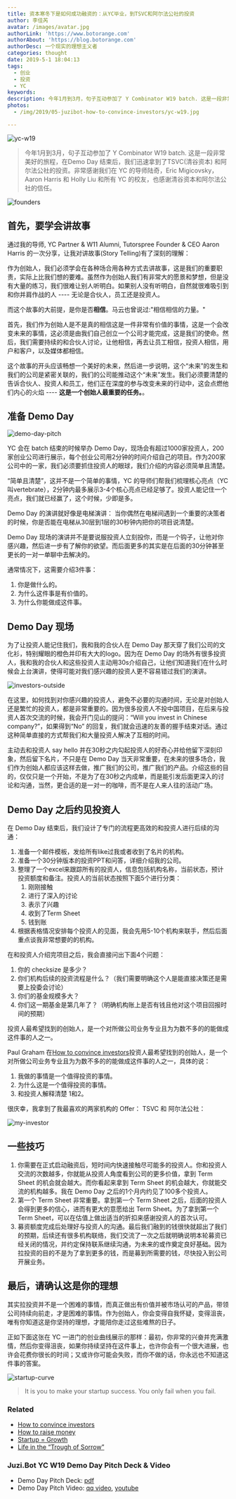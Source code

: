 ```yaml
---
title: 资本寒冬下是如何成功融资的：从YC毕业，到TSVC和阿尔法公社的投资
author: 李佳芮
avatar: /images/avatar.jpg
authorLink: 'https://www.botorange.com'
authorAbout: 'https://blog.botorange.com'
authorDesc: 一个现实的理想主义者
categories: thought
date: 2019-5-1 18:04:13
tags:
  - 创业
  - 投资
  - YC
keywords:
description: 今年1月到3月，句子互动参加了 Y Combinator W19 batch. 这是一段非常美好的旅程，在Demo Day 结束后，我们迅速拿到了TSVC(清谷资本) 和阿尔法公社的投资。非常感谢我们在 YC 的导师陆奇，Eric Migicovsky，Aaron Harris 和 Holly Liu 和所有 YC 的校友，也感谢清谷资本和阿尔法公社的信任。
photos:
  - /img/2019/05-juzibot-how-to-convince-investors/yc-w19.jpg

---
```


![yc-w19](/img/2019/05-juzibot-how-to-convince-investors/yc-w19.jpg)

> 今年1月到3月，句子互动参加了 Y Combinator W19 batch. 这是一段非常美好的旅程，在Demo Day 结束后，我们迅速拿到了TSVC(清谷资本) 和阿尔法公社的投资。非常感谢我们在 YC 的导师陆奇，Eric Migicovsky，Aaron Harris 和 Holly Liu 和所有 YC 的校友，也感谢清谷资本和阿尔法公社的信任。

![founders](/img/2019/05-juzibot-how-to-convince-investors/founders.jpg)

## 首先，要学会讲故事

通过我的导师, YC Partner & W11 Alumni, Tutorspree Founder & CEO Aaron Harris 的一次分享，让我对讲故事(Story Telling)有了深刻的理解：

作为创始人，我们必须学会在各种场合用各种方式去讲故事，这是我们的重要职责，实际上比我们想的要难。虽然作为创始人我们有非常大的愿景和梦想，但是没有大量的练习，我们很难让别人听明白。如果别人没有听明白，自然就很难吸引到和你并肩作战的人 ---- 无论是合伙人，员工还是投资人。

而这个故事的大前提，是你是否**相信**。马云也曾说过:"相信相信的力量。"

首先，我们作为创始人是不是真的相信这是一件非常有价值的事情，这是一个会改变未来的事情，这必须是由我们自己创立一个公司才能完成，这是我们的使命。然后，我们需要持续的和合伙人讨论，让他相信，再去让员工相信，投资人相信，用户和客户，以及媒体都相信。

这个故事的开头应该畅想一个美好的未来，然后进一步说明，这个“未来”的发生和我们的公司是紧密关联的，我们的公司能推动这个“未来”发生。我们必须要清楚的告诉合伙人、投资人和员工，他们正在深度的参与改变未来的行动中，这会点燃他们内心的火焰 ---- **这是一个创始人最重要的任务。**。

## 准备 Demo Day

![demo-day-pitch](/img/2019/05-juzibot-how-to-convince-investors/demo-day-pitch.jpg)

YC 会在 batch 结束的时候举办 Demo Day，现场会有超过1000家投资人，200家创业公司进行展示，每个创业公司用2分钟的时间介绍自己的项目。作为200家公司中的一家，我们必须要抓住投资人的眼球，我们介绍的内容必须简单且清楚。

“简单且清楚”，这并不是一个简单的事情，YC 的导师们帮我们梳理核心亮点（YC 叫vertebrate），2分钟内最多展示3-4个核心亮点已经足够了。投资人能记住一个亮点，我们就已经赢了，这个时候，少即是多。

Demo Day 的演讲就好像是电梯演讲： 当你偶然在电梯间遇到一个重要的决策者的时候，你是否能在电梯从30层到1层的30秒钟内把你的项目说清楚。

Demo Day 现场的演讲并不是要说服投资人立刻投你，而是一个钩子，让他对你感兴趣，然后进一步有了解你的欲望。而后面更多的其实是在后面的30分钟甚至更长的一对一单聊中去解决的。

通常情况下，这需要介绍3件事：

1. 你是做什么的。
2. 为什么这件事是有价值的。
3. 为什么你能做成这件事。

## Demo Day 现场

为了让投资人能记住我们，我和我的合伙人在 Demo Day 那天穿了我们公司的文化衫，特别耀眼的橙色并印有大大的logo。因为在 Demo Day 的场外有很多投资人，我和我的合伙人和这些投资人主动用30s介绍自己，让他们知道我们在什么时候会上台演讲，使得可能对我们感兴趣的投资人更不容易错过我们的演讲。

![investors-outside](/img/2019/05-juzibot-how-to-convince-investors/investors-outside.jpg)

在这里，如何找到对你感兴趣的投资人，避免不必要的沟通时间，无论是对创始人还是繁忙的投资人，都是非常重要的。因为很多投资人不投中国项目，在后来与投资人首次交流的时候，我会开门见山的提问：“Will you invest in Chinese company?”，如果得到“No” 的回复，我们就会迅速的友善的握手结束对话。通过这种简单直接的方式帮我们和大量投资人解决了互相的时间。

主动去和投资人 say hello 并在30秒之内勾起投资人的好奇心并给他留下深刻印象，然后留下名片，不只是在 Demo Day 当天非常重要，在未来的很多场合，我们作为创始人都应该这样去做，推广我们的公司，推广我们的产品。介绍这些的目的，仅仅只是一个开始，不是为了在30秒之内成单，而是能引发后面更深入的讨论和沟通，当然，更合适的是一对一的咖啡，而不是在人来人往的活动广场。

## Demo Day 之后约见投资人

在 Demo Day 结束后，我们设计了专门的流程更高效的和投资人进行后续的沟通：

1. 准备一个邮件模板，发给所有like过我或者收到了名片的机构。
2. 准备一个30分钟版本的投资PPT和问答，详细介绍我的公司。
3. 整理了一个excel来跟踪所有的投资人，信息包括机构名称，当前状态，预计投资额度和备注。投资人的当前状态按照下面5个进行分类：
    1. 刚刚接触
    2. 进行了深入的讨论
    3. 表示了兴趣
    4. 收到了Term Sheet
    5. 钱到账
4. 根据表格情况安排每个投资人的见面，我会先用5-10个机构来联手，然后后面重点谈我非常想要的的机构。

在和投资人介绍完项目之后，我会直接问出下面4个问题：

1. 你的 checksize 是多少？  
2. 你们机构后续的投资流程是什么？（我们需要明确这个人是能直接决策还是需要上投委会讨论）
3. 你们的基金规模多大？
4. 你们这一期基金是第几年了？（明确机构账上是否有钱且他对这个项目回报时间的预期）

投资人最希望找到的创始人，是一个对所做公司业务专业且为为数不多的的能做成这件事的人之一。

Paul Graham 在[How to convince investors](http://paulgraham.com/convince.html)投资人最希望找到的创始人，是一个对所做公司业务专业且为为数不多的的能做成这件事的人之一，具体的说：

1. 我做的事情是一个值得投资的事情。
2. 为什么这是一个值得投资的事情。
3. 和投资人解释清楚 1和2。

很庆幸，我拿到了我最喜欢的两家机构的 Offer： TSVC 和 阿尔法公社：

![my-investor](/img/2019/05-juzibot-how-to-convince-investors/my-investor.jpg)

## 一些技巧

1. 你需要在正式启动融资后，短时间内快速接触尽可能多的投资人。你和投资人交流的次数越多，你就能从投资人角度看到公司的更多价值，拿到 Term Sheet 的机会就会越大。而你看起来拿到 Term Sheet 的机会越大，你就能交流的机构越多。我在 Demo Day 之后的1个月内约见了100多个投资人。
2. 第一个 Term Sheet 非常重要。拿到第一个 Term Sheet 之后，后面的投资人会得到更多的信心，进而有更大的意愿给出 Term Sheet。为了拿到第一个 Term Sheet，可以在估值上做出适当的折扣来感谢投资人的首次认可。
3. 募资额度完成后处理好与投资人的沟通。最后我们融到的钱很快就超出了我们的预期，后续还有很多机构联络，我们交流了一次之后就明确说明本轮募资已经关闭的情况，并约定保持联系继续沟通，为未来的或作奠定良好基础。因为拉投资的目的不是为了拿到更多的钱，而是募到所需要的钱，尽快投入到公司开展业务。

## 最后，请确认这是你的理想

其实拉投资并不是一个困难的事情，而真正做出有价值并被市场认可的产品，带领公司持续向前走，才是困难的事情。作为创始人，你会变得自我怀疑，变得沮丧，唯有你知道这是你坚持的理想，才能陪你走过这些难熬的日子。

正如下面这张在 YC 一进门的创业曲线展示的那样：最初，你非常的兴奋并充满激情，然后你变得沮丧，如果你持续坚持在这件事上，也许你会有一个很大进展，也许会花费你很长的时间；又或许你可能会失败，而你不做的话，你永远也不知道这件事的答案。

![startup-curve](/img/2019/05-juzibot-how-to-convince-investors/startup-curve.jpg)

> It is you to make your startup success. You only fail when you fail.

### Related

- [How to convince investors](http://paulgraham.com/convince.html)
- [How to raise money](http://paulgraham.com/fr.html)
- [Startup = Growth](http://paulgraham.com/growth.html)
- [Life in the “Trough of Sorrow”](https://andrewchen.co/after-the-techcrunch-bump-life-in-the-trough-of-sorrow/)

### Juzi.Bot YC W19 Demo Day Pitch Deck & Video

- Demo Day Pitch Deck: [pdf](/img/2019/05-juzibot-how-to-convince-investors/juzi-bot-yc-w19-demo-day.pdf)
- Demo Day Pitch Video: [qq video](https://v.qq.com/x/page/l3004xi6lf7.html), [youtube](https://youtu.be/ePKYaGGKsWw)
